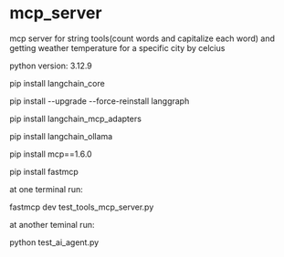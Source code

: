 # mcp_server

mcp server for string tools(count words and capitalize each word) and getting weather temperature for a specific city by celcius 

python version: 3.12.9

pip install langchain_core

pip install --upgrade --force-reinstall langgraph

pip install langchain_mcp_adapters 

pip install langchain_ollama 

pip install mcp==1.6.0

pip install fastmcp

at one terminal run:

fastmcp dev test_tools_mcp_server.py

at another teminal run:

python test_ai_agent.py

